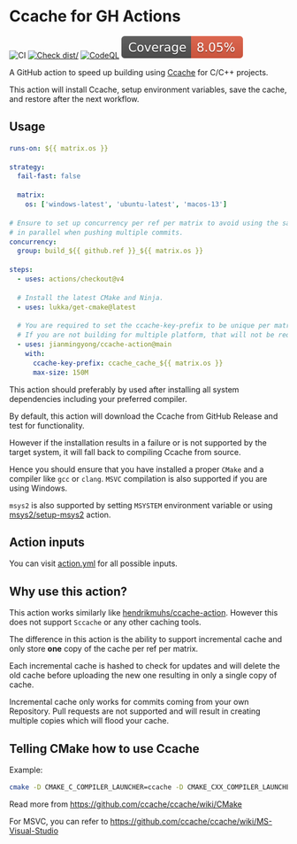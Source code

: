 # Ccache for GH Actions

![CI](https://github.com/jianmingyong/ccache-action/actions/workflows/ci.yml/badge.svg)
[![Check dist/](https://github.com/jianmingyong/ccache-action/actions/workflows/check-dist.yml/badge.svg)](https://github.com/jianmingyong/ccache-action/actions/workflows/check-dist.yml)
[![CodeQL](https://github.com/jianmingyong/ccache-action/actions/workflows/codeql-analysis.yml/badge.svg)](https://github.com/actions/typescript-action/actions/workflows/codeql-analysis.yml)
[![Coverage](./badges/coverage.svg)](./badges/coverage.svg)

A GitHub action to speed up building using [Ccache](https://ccache.dev/) for
C/C++ projects.

This action will install Ccache, setup environment variables, save the cache,
and restore after the next workflow.

## Usage

```yaml
runs-on: ${{ matrix.os }}

strategy:
  fail-fast: false

  matrix:
    os: ['windows-latest', 'ubuntu-latest', 'macos-13']

# Ensure to set up concurrency per ref per matrix to avoid using the same cache
# in parallel when pushing multiple commits.
concurrency:
  group: build_${{ github.ref }}_${{ matrix.os }}

steps:
  - uses: actions/checkout@v4

  # Install the latest CMake and Ninja.
  - uses: lukka/get-cmake@latest

  # You are required to set the ccache-key-prefix to be unique per matrix.
  # If you are not building for multiple platform, that will not be required.
  - uses: jianmingyong/ccache-action@main
    with:
      ccache-key-prefix: ccache_cache_${{ matrix.os }}
      max-size: 150M
```

This action should preferably by used after installing all system dependencies
including your preferred compiler.

By default, this action will download the Ccache from GitHub Release and test
for functionality.

However if the installation results in a failure or is not supported by the
target system, it will fall back to compiling Ccache from source.

Hence you should ensure that you have installed a proper `CMake` and a compiler
like `gcc` or `clang`. `MSVC` compilation is also supported if you are using
Windows.

`msys2` is also supported by setting `MSYSTEM` environment variable or using
[msys2/setup-msys2](https://github.com/msys2/setup-msys2) action.

## Action inputs

You can visit
[action.yml](https://github.com/jianmingyong/ccache-action/blob/main/action.yml)
for all possible inputs.

## Why use this action?

This action works similarly like
[hendrikmuhs/ccache-action](https://github.com/hendrikmuhs/ccache-action).
However this does not support `Sccache` or any other caching tools.

The difference in this action is the ability to support incremental cache and
only store **one** copy of the cache per ref per matrix.

Each incremental cache is hashed to check for updates and will delete the old
cache before uploading the new one resulting in only a single copy of cache.

Incremental cache only works for commits coming from your own Repository. Pull
requests are not supported and will result in creating multiple copies which
will flood your cache.

## Telling CMake how to use Ccache

Example:

```sh
cmake -D CMAKE_C_COMPILER_LAUNCHER=ccache -D CMAKE_CXX_COMPILER_LAUNCHER=ccache ...
```

Read more from https://github.com/ccache/ccache/wiki/CMake

For MSVC, you can refer to
https://github.com/ccache/ccache/wiki/MS-Visual-Studio
